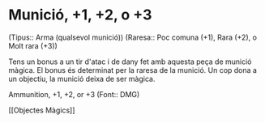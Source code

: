 # Munició, +1, +2, o +3

(Tipus:: Arma (qualsevol munició)) (Raresa:: Poc comuna (+1), Rara (+2), o Molt rara (+3))

Tens un bonus a un tir d'atac i de dany fet amb aquesta peça de munició màgica. El bonus és determinat per la raresa de la munició. Un cop dona a un objectiu, la munició deixa de ser màgica.

Ammunition, +1, +2, or +3 (Font:: DMG)

[[Objectes Màgics]]